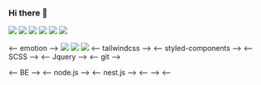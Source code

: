 ### Hi there 👋

<!--
**kimGyeongSeok-web/kimGyeongSeok-web** is a ✨ _special_ ✨ repository because its `README.md` (this file) appears on your GitHub profile.

Here are some ideas to get you started:

- 🔭 I’m currently working on ...
- 🌱 I’m currently learning ...
- 👯 I’m looking to collaborate on ...
- 🤔 I’m looking for help with ...
- 💬 Ask me about ...
- 📫 How to reach me: ...
- 😄 Pronouns: ...
- ⚡ Fun fact: ...
-->

<img src="https://img.shields.io/badge/React-61DAFB?style=flat&logo=react&logoColor=white"/>
<img src="https://img.shields.io/badge/Next-000000?style=flat&logo=nextdotjs&logoColor=white"/>
<img src="https://img.shields.io/badge/JavaScript-F7DF1E?style=flat&logo=javascript&logoColor=white"/>
<img src="https://img.shields.io/badge/TypeScript-3178C6?style=flat&logo=typescript&logoColor=white"/>
<img src="https://img.shields.io/badge/ReactQuery-FF4154?style=flat&logo=reactquery&logoColor=white"/>
<img src="https://img.shields.io/badge/Recoil-3578E5?style=flat&logo=recoil&logoColor=white"/>
<br />

<-- emotion -->
<img src="https://img.shields.io/badge/Emotion-3578E5?style=flat&logo=recoil&logoColor=white"/>
<img src="https://img.shields.io/badge/TailwindCSS-3578E5?style=flat&logo=recoil&logoColor=white"/>
<img src="https://img.shields.io/badge/SASS-CC6699?style=flat&logo=sass&logoColor=white"/>
<-- tailwindcss -->
<-- styled-components -->
<-- SCSS -->
<-- Jquery -->
<-- git -->

<-- BE -->
<-- node.js -->
<-- nest.js -->
<-- -->
<--
